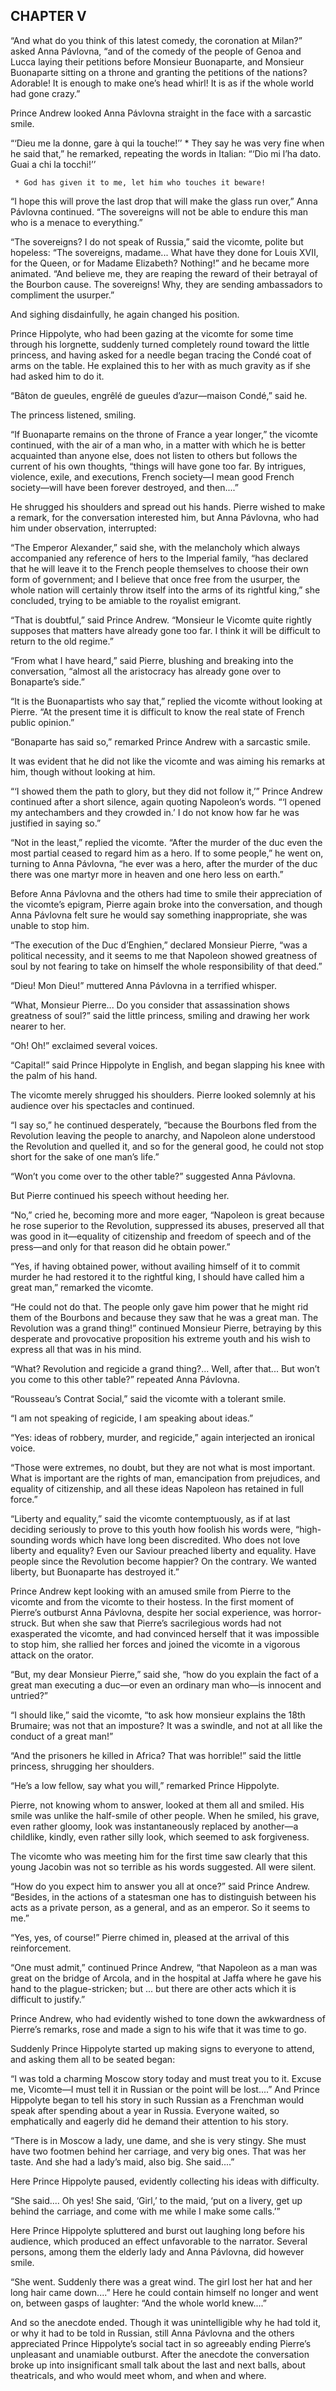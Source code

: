 ## CHAPTER V

“And what do you think of this latest comedy, the coronation at
Milan?” asked Anna Pávlovna, “and of the comedy of the people of
Genoa and Lucca laying their petitions before Monsieur Buonaparte, and
Monsieur Buonaparte sitting on a throne and granting the petitions of
the nations? Adorable! It is enough to make one’s head whirl! It is as
if the whole world had gone crazy.”

Prince Andrew looked Anna Pávlovna straight in the face with a
sarcastic smile.

“‘Dieu me la donne, gare à qui la touche!’’ * They say he was
very fine when he said that,” he remarked, repeating the words in
Italian: “‘Dio mi l’ha dato. Guai a chi la tocchi!’’

     * God has given it to me, let him who touches it beware!

“I hope this will prove the last drop that will make the glass run
over,” Anna Pávlovna continued. “The sovereigns will not be able to
endure this man who is a menace to everything.”

“The sovereigns? I do not speak of Russia,” said the vicomte, polite
but hopeless: “The sovereigns, madame... What have they done for Louis
XVII, for the Queen, or for Madame Elizabeth? Nothing!” and he became
more animated. “And believe me, they are reaping the reward of their
betrayal of the Bourbon cause. The sovereigns! Why, they are sending
ambassadors to compliment the usurper.”

And sighing disdainfully, he again changed his position.

Prince Hippolyte, who had been gazing at the vicomte for some time
through his lorgnette, suddenly turned completely round toward the
little princess, and having asked for a needle began tracing the Condé
coat of arms on the table. He explained this to her with as much gravity
as if she had asked him to do it.

“Bâton de gueules, engrêlé de gueules d’azur—maison Condé,”
said he.

The princess listened, smiling.

“If Buonaparte remains on the throne of France a year longer,” the
vicomte continued, with the air of a man who, in a matter with which
he is better acquainted than anyone else, does not listen to others but
follows the current of his own thoughts, “things will have gone too
far. By intrigues, violence, exile, and executions, French society—I
mean good French society—will have been forever destroyed, and
then....”

He shrugged his shoulders and spread out his hands. Pierre wished to
make a remark, for the conversation interested him, but Anna Pávlovna,
who had him under observation, interrupted:

“The Emperor Alexander,” said she, with the melancholy which
always accompanied any reference of hers to the Imperial family, “has
declared that he will leave it to the French people themselves to choose
their own form of government; and I believe that once free from the
usurper, the whole nation will certainly throw itself into the arms
of its rightful king,” she concluded, trying to be amiable to the
royalist emigrant.

“That is doubtful,” said Prince Andrew. “Monsieur le Vicomte quite
rightly supposes that matters have already gone too far. I think it will
be difficult to return to the old regime.”

“From what I have heard,” said Pierre, blushing and breaking into
the conversation, “almost all the aristocracy has already gone over to
Bonaparte’s side.”

“It is the Buonapartists who say that,” replied the vicomte without
looking at Pierre. “At the present time it is difficult to know the
real state of French public opinion.”

“Bonaparte has said so,” remarked Prince Andrew with a sarcastic
smile.

It was evident that he did not like the vicomte and was aiming his
remarks at him, though without looking at him.

“‘I showed them the path to glory, but they did not follow
it,’” Prince Andrew continued after a short silence, again quoting
Napoleon’s words. “‘I opened my antechambers and they crowded
in.’ I do not know how far he was justified in saying so.”

“Not in the least,” replied the vicomte. “After the murder of the
duc even the most partial ceased to regard him as a hero. If to some
people,” he went on, turning to Anna Pávlovna, “he ever was a hero,
after the murder of the duc there was one martyr more in heaven and one
hero less on earth.”

Before Anna Pávlovna and the others had time to smile their
appreciation of the vicomte’s epigram, Pierre again broke into the
conversation, and though Anna Pávlovna felt sure he would say something
inappropriate, she was unable to stop him.

“The execution of the Duc d’Enghien,” declared Monsieur Pierre,
“was a political necessity, and it seems to me that Napoleon
showed greatness of soul by not fearing to take on himself the whole
responsibility of that deed.”

“Dieu! Mon Dieu!” muttered Anna Pávlovna in a terrified whisper.

“What, Monsieur Pierre... Do you consider that assassination shows
greatness of soul?” said the little princess, smiling and drawing her
work nearer to her.

“Oh! Oh!” exclaimed several voices.

“Capital!” said Prince Hippolyte in English, and began slapping his
knee with the palm of his hand.

The vicomte merely shrugged his shoulders. Pierre looked solemnly at his
audience over his spectacles and continued.

“I say so,” he continued desperately, “because the Bourbons fled
from the Revolution leaving the people to anarchy, and Napoleon alone
understood the Revolution and quelled it, and so for the general good,
he could not stop short for the sake of one man’s life.”

“Won’t you come over to the other table?” suggested Anna
Pávlovna.

But Pierre continued his speech without heeding her.

“No,” cried he, becoming more and more eager, “Napoleon is great
because he rose superior to the Revolution, suppressed its abuses,
preserved all that was good in it—equality of citizenship and freedom
of speech and of the press—and only for that reason did he obtain
power.”

“Yes, if having obtained power, without availing himself of it to
commit murder he had restored it to the rightful king, I should have
called him a great man,” remarked the vicomte.

“He could not do that. The people only gave him power that he might
rid them of the Bourbons and because they saw that he was a great
man. The Revolution was a grand thing!” continued Monsieur Pierre,
betraying by this desperate and provocative proposition his extreme
youth and his wish to express all that was in his mind.

“What? Revolution and regicide a grand thing?... Well, after that...
But won’t you come to this other table?” repeated Anna Pávlovna.

“Rousseau’s Contrat Social,” said the vicomte with a tolerant
smile.

“I am not speaking of regicide, I am speaking about ideas.”

“Yes: ideas of robbery, murder, and regicide,” again interjected an
ironical voice.

“Those were extremes, no doubt, but they are not what is most
important. What is important are the rights of man, emancipation from
prejudices, and equality of citizenship, and all these ideas Napoleon
has retained in full force.”

“Liberty and equality,” said the vicomte contemptuously, as if at
last deciding seriously to prove to this youth how foolish his words
were, “high-sounding words which have long been discredited. Who does
not love liberty and equality? Even our Saviour preached liberty and
equality. Have people since the Revolution become happier? On the
contrary. We wanted liberty, but Buonaparte has destroyed it.”

Prince Andrew kept looking with an amused smile from Pierre to the
vicomte and from the vicomte to their hostess. In the first moment of
Pierre’s outburst Anna Pávlovna, despite her social experience, was
horror-struck. But when she saw that Pierre’s sacrilegious words
had not exasperated the vicomte, and had convinced herself that it was
impossible to stop him, she rallied her forces and joined the vicomte in
a vigorous attack on the orator.

“But, my dear Monsieur Pierre,” said she, “how do you explain the
fact of a great man executing a duc—or even an ordinary man who—is
innocent and untried?”

“I should like,” said the vicomte, “to ask how monsieur explains
the 18th Brumaire; was not that an imposture? It was a swindle, and not
at all like the conduct of a great man!”

“And the prisoners he killed in Africa? That was horrible!” said the
little princess, shrugging her shoulders.

“He’s a low fellow, say what you will,” remarked Prince Hippolyte.

Pierre, not knowing whom to answer, looked at them all and smiled. His
smile was unlike the half-smile of other people. When he smiled,
his grave, even rather gloomy, look was instantaneously replaced by
another—a childlike, kindly, even rather silly look, which seemed to
ask forgiveness.

The vicomte who was meeting him for the first time saw clearly that
this young Jacobin was not so terrible as his words suggested. All were
silent.

“How do you expect him to answer you all at once?” said Prince
Andrew. “Besides, in the actions of a statesman one has to distinguish
between his acts as a private person, as a general, and as an emperor.
So it seems to me.”

“Yes, yes, of course!” Pierre chimed in, pleased at the arrival of
this reinforcement.

“One must admit,” continued Prince Andrew, “that Napoleon as a man
was great on the bridge of Arcola, and in the hospital at Jaffa where he
gave his hand to the plague-stricken; but ... but there are other acts
which it is difficult to justify.”

Prince Andrew, who had evidently wished to tone down the awkwardness of
Pierre’s remarks, rose and made a sign to his wife that it was time to
go.

Suddenly Prince Hippolyte started up making signs to everyone to attend,
and asking them all to be seated began:

“I was told a charming Moscow story today and must treat you to it.
Excuse me, Vicomte—I must tell it in Russian or the point will be
lost....” And Prince Hippolyte began to tell his story in such Russian
as a Frenchman would speak after spending about a year in Russia.
Everyone waited, so emphatically and eagerly did he demand their
attention to his story.

“There is in Moscow a lady, une dame, and she is very stingy. She must
have two footmen behind her carriage, and very big ones. That was her
taste. And she had a lady’s maid, also big. She said....”

Here Prince Hippolyte paused, evidently collecting his ideas with
difficulty.

“She said.... Oh yes! She said, ‘Girl,’ to the maid, ‘put on a
livery, get up behind the carriage, and come with me while I make some
calls.’”

Here Prince Hippolyte spluttered and burst out laughing long before his
audience, which produced an effect unfavorable to the narrator. Several
persons, among them the elderly lady and Anna Pávlovna, did however
smile.

“She went. Suddenly there was a great wind. The girl lost her hat and
her long hair came down....” Here he could contain himself no
longer and went on, between gasps of laughter: “And the whole world
knew....”

And so the anecdote ended. Though it was unintelligible why he had told
it, or why it had to be told in Russian, still Anna Pávlovna and the
others appreciated Prince Hippolyte’s social tact in so agreeably
ending Pierre’s unpleasant and unamiable outburst. After the anecdote
the conversation broke up into insignificant small talk about the last
and next balls, about theatricals, and who would meet whom, and when and
where.





